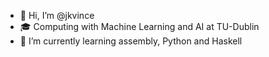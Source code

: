 - 👋 Hi, I’m @jkvince
- 🎓 Computing with Machine Learning and AI at TU-Dublin
- 🌱 I’m currently learning assembly, Python and Haskell
